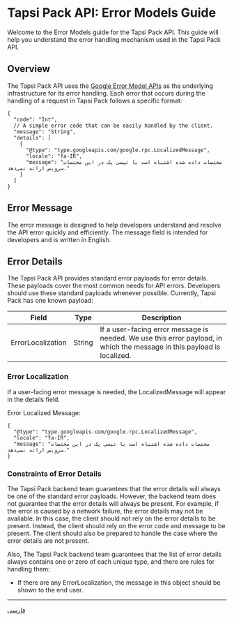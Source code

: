 # Tapsi Pack API: Error Models Guide

Welcome to the Error Models guide for the Tapsi Pack API. This guide will help you understand the error handling mechanism used in the Tapsi Pack API.

## Overview

The Tapsi Pack API uses the [Google Error Model APIs](https://cloud.google.com/apis/design/errors) as the underlying infrastructure for its error handling. Each error that occurs during the handling of a request in Tapsi Pack follows a specific format:

```json5
{
  "code": "Int",
  // A simple error code that can be easily handled by the client.
  "message": "String",
  "details": [
    {
      "@type": "type.googleapis.com/google.rpc.LocalizedMessage",
      "locale": "fa-IR",
      "message": "مختصات داده شده اشتباه است یا تپسی پک در این مختصات سرویس ارائه نمی‌دهد."
    }
  ]
}
```

## Error Message

The error message is designed to help developers understand and resolve the API error quickly and efficiently. The message field is intended for developers and is written in English.

## Error Details

The Tapsi Pack API provides standard error payloads for error details. These payloads cover the most common needs for API errors. Developers should use these standard payloads whenever possible. Currently, Tapsi Pack has one known payload:

| Field             | Type   | Description                                                                                                             |
|-------------------|--------|-------------------------------------------------------------------------------------------------------------------------|
| ErrorLocalization | String | If a user-facing error message is needed. We use this error payload, in which the message in this payload is localized. |

### Error Localization

If a user-facing error message is needed, the LocalizedMessage will appear in the details field.

Error Localized Message:

```json5
{
  "@type": "type.googleapis.com/google.rpc.LocalizedMessage",
  "locale": "fa-IR",
  "message": "مختصات داده شده اشتباه است یا تپسی پک در این مختصات سرویس ارائه نمی‌دهد."
}
```

### Constraints of Error Details

The Tapsi Pack backend team guarantees that the error details will always be one of the standard error payloads. However, the backend team does not guarantee that the error details will always be present. For example, if the error is caused by a network failure, the error details may not be available. In this case, the client should not rely on the error details to be present. Instead, the client should rely on the error code and message to be present. The client should also be prepared to handle the case where the error details are not present.

Also, The Tapsi Pack backend team guarantees that the list of error details always contains one or zero of each unique type, and there are rules for handling them:

- If there are any ErrorLocalization, the message in this object should be shown to the end user.

---

[فارسی](./README.fa.md)